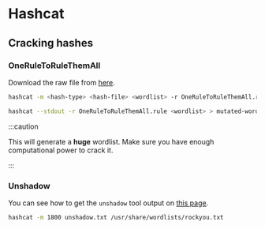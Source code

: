 # Hashcat

## Cracking hashes

### OneRuleToRuleThemAll

Download the raw file from [here](https://raw.githubusercontent.com/stealthsploit/Optimised-hashcat-Rule/master/OneRuleToRuleThemAll.rule).

```bash title="Crack a hash with OneRuleToRuleThemAll"
hashcat -m <hash-type> <hash-file> <wordlist> -r OneRuleToRuleThemAll.rule
```

```bash title="Create a mutated password list"
hashcat --stdout -r OneRuleToRuleThemAll.rule <wordlist> > mutated-wordlist.txt
```

:::caution

This will generate a **huge** wordlist. Make sure you have enough computational power to crack it.

:::

### Unshadow

You can see how to get the `unshadow` tool output on [this page](/local-password-attacks/linux#unshadow).

```bash
hashcat -m 1800 unshadow.txt /usr/share/wordlists/rockyou.txt
```